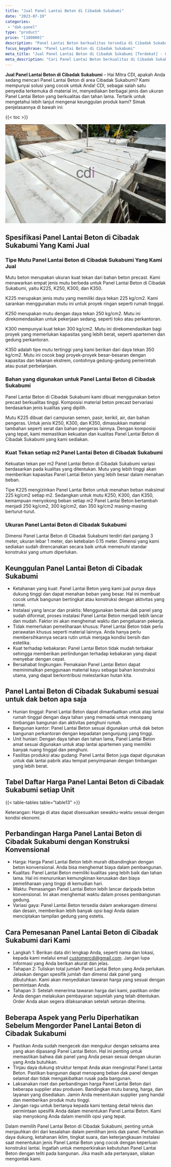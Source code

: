 ```yaml
---
title: "Jual Panel Lantai Beton di Cibadak Sukabumi"
date: "2023-07-19"
categories:
 - "dak-panel"
type: "product"
price: "[180000]"
description: "Panel Lantai Beton berkualitas tersedia di Cibadak Sukabumi. Solusi ideal untuk proyek konstruksi dengan standar terbaik, Panel Lantai Beton memberikan kekuatan maksimal untuk lantai dak. Konsultasi gratis."
focus_keyphrase: "Panel Lantai Beton di Cibadak Sukabumi"
meta_title: "Jual Panel Lantai Beton di Cibadak Sukabumi [Terdekat] - CDI"
meta_description: "Cari Panel Lantai Beton berkualitas di Cibadak Sukabumi?. Tersedia Panel Lantai Beton premium untuk pembangunan. Promo menarik hanya di sini."
---
```


**Jual Panel Lantai Beton di Cibadak Sukabumi** – Hai Mitra CDI, apakah Anda sedang mencari Panel Lantai Beton di area Cibadak Sukabumi? Kami mempunyai solusi yang cocok untuk Anda! CDI, sebagai salah satu penyedia terkemuka di material ini, menyediakan berbagai jenis dan ukuran Panel Lantai Beton yang berkualitas dan tahan lama. Tertarik untuk mengetahui lebih lanjut mengenai keunggulan produk kami? Simak penjelasannya di bawah ini:

{{< toc >}}

![Jual Panel Lantai Beton di Cibadak Sukabumi](/images/dak-panel/dak-panel-21.jpg)

## Spesifikasi Panel Lantai Beton di Cibadak Sukabumi Yang Kami Jual

### Tipe Mutu Panel Lantai Beton di Cibadak Sukabumi Yang Kami Jual

Mutu beton merupakan ukuran kuat tekan dari bahan beton precast. Kami menawarkan empat jenis mutu berbeda untuk Panel Lantai Beton di Cibadak Sukabumi, yaitu K225, K250, K300, dan K350.

K225 merupakan jenis mutu yang memiliki daya tekan 225 kg/cm2. Kami sarankan menggunakan mutu ini untuk proyek ringan seperti rumah tinggal.

K250 merupakan mutu dengan daya tekan 250 kg/cm2. Mutu ini direkomendasikan untuk pekerjaan sedang, seperti toko atau perkantoran.

K300 mempunyai kuat tekan 300 kg/cm2. Mutu ini direkomendasikan bagi proyek yang memerlukan kapasitas yang lebih berat, seperti apartemen dan gedung perkantoran.

K350 adalah tipe mutu tertinggi yang kami berikan dari daya tekan 350 kg/cm2. Mutu ini cocok bagi proyek-proyek besar-besaran dengan kapasitas dan tekanan ekstrem, contohnya gedung-gedung pemerintah atau pusat perbelanjaan.

### Bahan yang digunakan untuk Panel Lantai Beton di Cibadak Sukabumi

Panel Lantai Beton di Cibadak Sukabumi kami dibuat menggunakan beton precast berkualitas tinggi. Komposisi material beton precast bervariasi berdasarkan jenis kualitas yang dipilih.

Mutu K225 dibuat dari campuran semen, pasir, kerikil, air, dan bahan pengeras. Untuk jenis K250, K300, dan K350, dimasukkan material tambahan seperti serat dan bahan pengeras lainnya. Dengan komposisi yang tepat, kami memastikan kekuatan dan kualitas Panel Lantai Beton di Cibadak Sukabumi yang kami sediakan.

### Kuat Tekan setiap m2 Panel Lantai Beton di Cibadak Sukabumi

Kekuatan tekan per m2 Panel Lantai Beton di Cibadak Sukabumi variasi berdasarkan pada kualitas yang ditentukan. Mutu yang lebih tinggi akan memberikan kapasitas Panel Lantai Beton yang lebih besar dalam menahan beban.

Tipe K225 mengizinkan Panel Lantai Beton untuk menahan beban maksimal 225 kg/cm2 setiap m2. Sedangkan untuk mutu K250, K300, dan K350, kemampuan menyokong beban setiap m2 Panel Lantai Beton bertambah menjadi 250 kg/cm2, 300 kg/cm2, dan 350 kg/cm2 masing-masing berturut-turut.

### Ukuran Panel Lantai Beton di Cibadak Sukabumi

Dimensi Panel Lantai Beton di Cibadak Sukabumi terdiri dari panjang 3 meter, ukuran lebar 1 meter, dan ketebalan 0.15 meter. Dimensi yang kami sediakan sudah direncanakan secara baik untuk memenuhi standar konstruksi yang umum diperlukan.

## Keunggulan Panel Lantai Beton di Cibadak Sukabumi

*   Ketahanan yang kuat: Panel Lantai Beton yang kami jual punya daya dukung tinggi dan dapat menahan beban yang besar. Hal ini membuat cocok untuk bangunan bertingkat atau konstruksi dengan aktivitas yang ramai.
*   Instalasi yang lancar dan praktis: Menggunakan bentuk dak panel yang sudah diformat, proses instalasi Panel Lantai Beton menjadi lebih lancar dan mudah. Faktor ini akan menghemat waktu dan pengeluaran pekerja.
*   Tidak memerlukan pemeliharaan khusus: Panel Lantai Beton tidak perlu perawatan khusus seperti material lainnya. Anda hanya perlu membersihkannya secara rutin untuk menjaga kondisi bersih dan estetika.
*   Kuat terhadap kebakaran: Panel Lantai Beton tidak mudah terbakar sehingga memberikan perlindungan terhadap kebakaran yang dapat menyebar dengan cepat.
*   Bersahabat lingkungan: Pemakaian Panel Lantai Beton dapat meminimalkan penggunaan material kayu sebagai bahan konstruksi utama, yang dapat berkontribusi melestarikan hutan kita.

## Panel Lantai Beton di Cibadak Sukabumi sesuai untuk dak beton apa saja

*   Hunian tinggal: Panel Lantai Beton dapat dimanfaatkan untuk atap lantai rumah tinggal dengan daya tahan yang memadai untuk menopang timbangan bangunan dan aktivitas penghuni rumah.
*   Bangunan kantor: Panel Lantai Beton sesuai digunakan untuk dak beton bangunan perkantoran dengan kepadatan pengunjung yang tinggi.
*   Unit hunian: Dengan daya tahan dan tahan lama, Panel Lantai Beton amat sesuai digunakan untuk atap lantai apartemen yang memiliki banyak ruang tinggal dan penghuni.
*   Fasilitas produksi atau gudang: Panel Lantai Beton juga dapat digunakan untuk dak lantai pabrik atau tempat penyimpanan dengan timbangan yang lebih berat.

## Tabel Daftar Harga Panel Lantai Beton di Cibadak Sukabumi setiap Unit

{{< table-tables table="table13" >}}

Keterangan: Harga di atas dapat disesuaikan sewaktu-waktu sesuai dengan kondisi ekonomi.

## Perbandingan Harga Panel Lantai Beton di Cibadak Sukabumi dengan Konstruksi Konvensional

*   Harga: Harga Panel Lantai Beton lebih murah dibandingkan dengan beton konvensional. Anda bisa menghemat biaya dalam pembangunan.
*   Kualitas: Panel Lantai Beton memiliki kualitas yang lebih baik dan tahan lama. Hal ini menurunkan kemungkinan kerusakan dan biaya pemeliharaan yang tinggi di kemudian hari.
*   Waktu: Pemasangan Panel Lantai Beton lebih lancar daripada beton konvensional. Ini akan menghemat waktu dalam proses pembangunan gedung.
*   Variasi gaya: Panel Lantai Beton tersedia dalam anekaragam dimensi dan desain, memberikan lebih banyak opsi bagi Anda dalam menciptakan tampilan gedung yang estetis.

## Cara Pemesanan Panel Lantai Beton di Cibadak Sukabumi dari Kami

*   Langkah 1: Berikan data diri lengkap Anda, seperti nama dan lokasi, kepada kami melalui email customercdi@gmail.com. Jangan lupa informasi yang Anda berikan akurat dan jelas.
*   Tahapan 2: Tuliskan total jumlah Panel Lantai Beton yang Anda perlukan. Jelaskan dengan spesifik jumlah dan dimensi dak panel yang dibutuhkan. Kami akan menyediakan tawaran harga yang sesuai dengan permintaan Anda.
*   Tahapan 3: Setelah menerima tawaran harga dari kami, pastikan order Anda dengan melakukan pembayaran sejumlah yang telah ditentukan. Order Anda akan segera dilaksanakan setelah setoran diterima.

## Beberapa Aspek yang Perlu Diperhatikan Sebelum Mengorder Panel Lantai Beton di Cibadak Sukabumi

*   Pastikan Anda sudah mengecek dan mengukur dengan seksama area yang akan dipasangi Panel Lantai Beton. Hal ini penting untuk memastikan bahwa dak panel yang Anda pesan sesuai dengan ukuran yang Anda butuhkan.
*   Tinjau daya dukung struktur tempat Anda akan menginstal Panel Lantai Beton. Pastikan bangunan dapat menopang beban dak panel dengan selamat dan tidak mengakibatkan rusak pada bangunan.
*   Laksanakan riset dan perbandingan harga Panel Lantai Beton dari beberapa supplier atau produsen. Bandingkan mutu barang, harga, dan layanan yang disediakan. Jamin Anda menentukan supplier yang handal dan memberikan produk mutu tinggi.
*   Jangan ragu untuk bertanya kepada kami tentang detail teknis dan permintaan spesifik Anda dalam menentukan Panel Lantai Beton. Kami siap menyokong Anda dalam memilih opsi yang tepat.

Dalam memilih Panel Lantai Beton di Cibadak Sukabumi, penting untuk menjauhkan diri dari kesalahan dalam pemilihan jenis dak panel. Perhatikan daya dukung, ketahanan iklim, tingkat suara, dan keterjangkauan instalasi saat menentukan jenis Panel Lantai Beton yang cocok dengan keperluan konstruksi lantai. Ingatlah untuk memperkirakan kebutuhan Panel Lantai Beton dengan teliti pada bangunan. Jika masih ada pertanyaan, silakan mengontak kami.